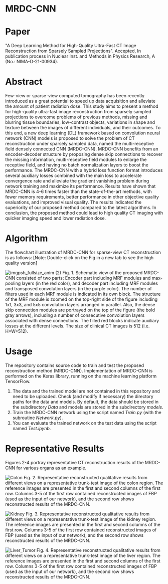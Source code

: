 # MRDC-CNN


# Paper
"A Deep Learning Method for High-Quality Ultra-Fast CT Image Reconstruction from Sparsely Sampled Projections". Accepted,
In publication process in Nuclear Inst. and Methods in Physics Research, A (No.: NIMA-D-21-00934).

# Abstract 
Few-view or sparse-view computed tomography has been recently introduced as a great potential to speed up data acquisition and alleviate the amount of patient radiation dose. This study aims to present a method for high-quality ultra-fast image reconstruction from sparsely sampled projections to overcome problems of previous methods, missing and blurring tissue boundaries, low-contrast objects, variations in shape and texture between the images of different individuals, and their outcomes. To this end, a new deep learning (DL) framework based on convolution neural network (CNN) models is proposed to solve the problem of CT reconstruction under sparsely sampled data, named the multi-receptive field densely connected CNN (MRDC-CNN). MRDC-CNN benefits from an encoder-decoder structure by proposing dense skip connections to recover the missing information, multi-receptive field modules to enlarge the receptive field, and having no batch normalization layers to boost the performance. The MRDC-CNN with a hybrid loss function format introduces several auxiliary losses combined with the main loss to accelerate convergence rate and alleviate the gradient vanishing problem during network training and maximize its performance. Results have shown that MRDC-CNN is 4-6 times faster than the state-of-the-art methods, with fewer memory requirements, better performance in other objective quality evaluations, and improved visual quality. The results indicated the superiority of our proposed method compared to the latest algorithms. In conclusion, the proposed method could lead to high quality CT imaging with quicker imaging speed and lower radiation dose.

# Algorithm
The flowchart illustration of MRDC-CNN for sparse-view CT reconstruction is as follows: [Note: Double-click on the Fig in a new tab to see the high quality version]

![imgpsh_fullsize_anim (2)](https://user-images.githubusercontent.com/42764887/150157558-ec9a3106-0828-4987-8565-d68f9a5f4bd3.png)
Fig. 1. Schematic view of the proposed MRDC-CNN consisted of two parts: Encoder part including MRF modules and max-pooling layers (in the red color), and decoder part including MRF modules and transposed convolution layers (in the purple color). The number of filters used in each MRF module is indicated in its own block. The structure of the MRF module is zoomed on the top-right side of the figure including 1x1, 3x3, and 5x5 convolution layers arranged in parallel. Also, the dense skip connection modules are portrayed on the top of the figure (the bold gray arrows), including a number of consecutive convolution layers associated with dense connections. The filled red blocks indicate auxiliary losses at the different levels. The size of clinical CT images is 512 (i.e. H=W=512).



# Usage
The repository contains source code to train and test the proposed reconstruction method (MRDC-CNN). Implementation of MRDC-CNN is performed on the Keras library, running on the machine learning platform TensorFlow.

1. The data and the trained model are not contained in this repository and need to be uploaded. Check (and modify if necessary) the directory paths for the data and models. By default, the data should be stored in the subdirectory *Data* and models are stored in the subdirectory *models*.
2. Train the MRDC-CNN network using the script named *Train.py* (with the subroutine *Network.py*).
3. You can evaluate the trained network on the test data using the script named *Test.ipynb*.

# Representative Results

Figures 2-4 portray representative CT reconstruction results of the MRDC-CNN for various organs as an example.

![Colon](https://user-images.githubusercontent.com/42764887/149763656-02e82e6a-7ca0-4284-94f5-b694d3387c1a.png)
Fig. 2. Representative reconstructed qualitative results from different views on a representative trunk-test image of the colon region. The reference images are presented in the first and second columns of the first row. Columns 3-5 of the first row contained reconstructed images of FBP (used as the input of our network), and the second row shows reconstructed results of the MRDC-CNN.

![Kidney](https://user-images.githubusercontent.com/42764887/149764076-f188734e-0d4c-4dee-a614-ccd0abf6612c.png)
Fig. 3. Representative reconstructed qualitative results from different views on a representative trunk-test image of the kidney region. The reference images are presented in the first and second columns of the first row. Columns 3-5 of the first row contained reconstructed images of FBP (used as the input of our network), and the second row shows reconstructed results of the MRDC-CNN.


![Liver_Tumor](https://user-images.githubusercontent.com/42764887/149764216-11523a8d-2ce7-4f4d-a4bd-59a9f6f6c86f.png)
Fig. 4. Representative reconstructed qualitative results from different views on a representative trunk-test image of the liver region. The reference images are presented in the first and second columns of the first row. Columns 3-5 of the first row contained reconstructed images of FBP (used as the input of our network), and the second row shows reconstructed results of the MRDC-CNN.
